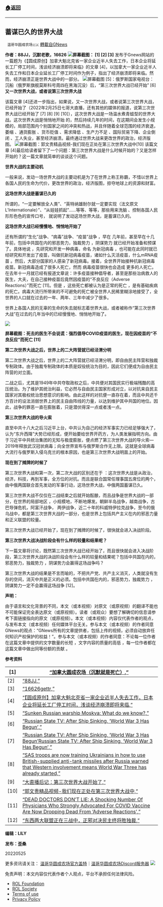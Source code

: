 ###  [:house:返回](README.md)
---


## 蓄谋已久的世界大战
` 温哥华圆成农场🇨🇦` [轉載自GNews](https://gnews.org/zh-hans/2601388/)

**作者：88JJ，沉默老歌，16626**
 ![](https://assets.gnews.org/wp-content/uploads/2022/05/E0109E59-C3BD-42FA-8F38-9385BE038563_1653526015.png)**屏幕截图： [1] [2] [3]** 
发布于Gnews网站的一篇题为《【圆成原创】加拿大魁北克省一家企业近半人失去工作，日本企业将延长工厂停工时间，浅谈经济崩溃即将来临》的文章 [4]，以加拿大一家企业近半人失去工作和日本企业延长工厂停工时间作为例子，指出了经济崩溃即将来临。然而，经济崩溃正是世界大战中的一部分。
 ![](https://assets.gnews.org/wp-content/uploads/2022/05/7752BD40-C9B0-465C-A757-53D82516B1FB_1653526070.jpeg)屏幕截图 [5]：俄罗斯国家电视台：沉船（俄罗斯旗舰莫斯科号周四在黑海沉没）后，“第三次世界大战已经开始” [6] 
**又一次世界大战，或者说第三次世界大战**
 
该篇文章 [4]还进一步指出，如果说，又一次世界大战，或者说第三次世界大战，已经开始了（2022年2月25日七哥大直播，还有其他的媒体的报道，说第三次世界大战已经开始了 [7] [8] [9] [10]），这次世界大战是一场温水煮青蛙型的世界大战。这次世界大战是悄悄地开始 的，然后持续几年的时间，在这期间会发生小规模的，局部范围内个别国家之间的冲突和热战，并且伴随着全球范围的经济衰退，萎缩 、通货膨胀 、货币贬值 、需求降低 、生产力不足 、国际贸易下降、企业倒闭 、工人失业，甚至经济崩溃。最终通过世界大战来更改世界的政治，经济版图。
 ![](https://assets.gnews.org/wp-content/uploads/2022/05/00880346-2ED7-47CE-AE80-7B2CC494FF68_1653526142.png)屏幕截图：郭文贵精品视频-我们现在正处在第三次世界大战中[10] 
该篇文章 [4]最后给读者留下了一个问题：第三次世界大战是什么时候开始的？又是怎样开始的？这一篇文章就简单的谈谈这个问题。
 
**世界大战的主要动机**
 
一般来说，发动一场世界大战的主要动机是为了在世界上称王称霸，不惜以世界上各国人民的生命为代价，更改世界的政治，经济版图，掠夺地球上的资源和财富。
 
**这场世界大战是蓄谋已久的**
 
所谓的，“一定要解放全人类”、“英特纳雄耐尔就一定要实现（法文原文L’Internationale）”、“从娃娃抓起”……等等、等等，那些用来洗脑 、控制各国人民形形色色的宣传口号， 就说明了发动这场世界大战，是蓄谋已久的。
 
**这场世界大战已经慢慢地、悄悄地开始了**
 
还有所谓的“生化”战争、“病毒”战争、“疫苗”战争 ，早在 几年前，甚至早在十几年前，包括中共国在内的邪恶势力，独裁势力 ，阴谋势力 就已经开始准备和预谋了。具体地说 ，先研究和开发一种病毒，命名 为新冠病毒 ，也可能在此同时就已经研究和开发出了疫苗，叫做抗新冠病毒疫苗，诸如什么灭活疫苗，什么mRNA疫苗 。然后，大部分国家的人感染了新冠病毒。接着，全世界开始接种抗新冠病毒疫苗。新冠病毒造成了很多人死亡，然而 病毒疫苗很快也会造成 更多的人死亡。在去年十一月就已经有报道文章说：许多疫苗接种倡导者，甚至是那些治病救人的医生，大夫，在自己接种疫苗后竟然因疫苗的“不良反应（Adverse Reactions）”而死亡 [11]。但是 ，这些死亡都被认为是正常的死亡 ，是有基础疾病的死亡。病毒大流行所带来的不可避免的死亡被全世界人民稀里糊涂地接受了，全世界的人口就在过去的一年、两年、三年中减少了很多。
 
世界上各国人民的无辜的生命的失去就标志着世界大战，或者被称作“第三次世界大战”在过去的几年当中的已经慢慢地、悄悄地开始了。
 
![](https://gnews.org/5ca196c0-e668-4ef1-9486-bd1da4a1e694)
 
**屏幕截图：死去的医生不会说谎：强烈倡导COVID疫苗的医生，现在因疫苗的“不良反应”而死亡 [11]**
 
**第二次世界大战之后，世界上的二大阵营就已经泾渭分明**
 
第二次世界大战之后，世界上的二大阵营就已经泾渭分明，即自由民主阵营和独裁专制政体。由于独裁专制政体的本质是奴役统治为目的，因此它们便成为自由民主阵营的对立面。
 
二战之后，尤其是1949年中共夺取政权之后，中共便对其国民实行极端残酷的高压统治。为了维护其统治利益，它必然与自由民主国家形成对立，以对抗来自民主国家对其极权统治思想意识的影响。由此这样的对抗便一直存在着，而且中共还千方百计的设法消弱世界上的民主自由阵线的力量，以达到维护其中共国的地位。因此，战争的罪恶一直在膨胀着，只是潜伏得深一点或者浅一点。
 
**第三次世界大战的导火索**
 
直至中共十八大之后习近平上台，中共认为自己的经济军事实力已经足够强大了，认为“东升西降”大势已经形成，便开始要给世界开药方，为人类发展指明方向。由于习近平中共统治集团的无知与极度膨胀，便点燃了第三次世界大战的导火索—2019年释放武汉冠状病毒；向全世界宣布与俄罗斯合作无上限。这就是全球病毒大流行与俄罗斯入侵乌克兰的根本原因，也是第三次世界大战明面上的开始。
 
**现在到了摊牌的时候了**
 
第三次世界大战和第一次，第二次大战的区别还在于 ：这次世界大战是从政治，经济，科技，再到军事，全方位的对抗。而且是联合国常任理事国五席位的两个，由中俄两国联合首先发动的军事行动，这场世界大战，中俄两国蓄谋已久。
 
第三次世界大战不仅仅在二战结束之后就开始酝酿，而且战争是世界大战的一部分，在世界的局部地区 ，小规模地，不断地爆发。朝鲜半岛战争，越南战争，古巴导弹危机，阿富汗战争， 两伊战争，近二十年的科威特伊拉克战争，至今的俄乌战中，都是第三次世界大战的一部分，也是世界上包括共产主义在内的邪恶力量和正义联盟的较量。
 
第三次世界大战已经开始了，现在到了摊牌的时候了，很快就会进入决战阶段。
 
**第三次世界大战决战阶段会有什么样的较量和结果呢？**
 
下一篇文章将讨论，既然第三次世界大战已经开始了，而且很快就会进入决战阶段，第三次世界大战的决战阶段会有什么样的较量和结果呢？包括中共国在内的，邪恶势力，独裁势力 ，阴谋势力会赢得这场战争吗？
 
第三次世界大战的结果是不言而喻的，不把共产党、共产主义消灭，人类就没有生存的空间，消灭中共是正义的必须。包括中共国在内的，邪恶势力，独裁势力 ，阴谋势力一定不会赢得这场战争 [12]。
 
**声明：**
 
由于语言和文化背景的不同，本文（或本视频）对原文（或原视频）的翻译不能也不可能保证完全表达原文（或原视频）。读者（或观众）要想了解确切的信息请参考下面链接指向的原文（或原视频）。本文（或本视频）内容仅代表作者的观点，与发布本文（或本视频）任何媒体平台无关。参与本文（或本视频）的作者同意GNews的观点：“GNews所有的文章提供者，包括上传的视频，必须自动放弃任何知识产权保护的权益！”。参与本文（或本视频）的作者同意：不论每一位作者在这篇文章中提供的文字数量的长短 ，文字内容的质量的高低 ，每一位作者都在这篇文章中做出同等份额的贡献 。
 
**参考资料**

| [1] | [“加拿大圆成农场（沉默就是死亡）,”](https://twitter.com/KevinHu66985610.) |
| --- | --- |
| [2] | [“88JJ,”](https://gettr.com/user/88jj3.) |
| [3] | [“16626gettr,”](https://gettr.com/user/16626gettr.) |
| [4] | [“【圆成原创】加拿大魁北克省一家企业近半人失去工作，日本企业将延长工厂停工时间，浅谈经济崩溃即将来临,”](https://gnews.org/zh-hans/2481222/.) |
| [5] | [“Sunken Russian warship Moskva: What do we know?,”](https://www.bbc.com/news/world-europe-61103927.) |
| [6] | [“Russian State TV: After Ship Sinking, ‘World War 3 Has Begun’,”](https://www.newsmax.com/world/globaltalk/russia-ukraine-war-soldiers/2022/04/16/id/1065971/.) |
| [7] | [“Russian State TV: After Ship Sinking, ‘World War 3 Has Begun’Russian State TV: After Ship Sinking, ‘World War 3 Has Begun’,”](https://www.newsmax.com/world/globaltalk/russia-ukraine-war-soldiers/2022/04/16/id/1065971/.) |
| [8] | [“SAS troops are now training Ukrainians in how to use British-supplied anti-tank missiles after Russia warned that Western involvement means World War Three has already started,”](https://www.dailymail.co.uk/news/article-10723345/SAS-troops-training-Ukrainians-use-British-supplied-anti-tank-missiles.html.) |
| [9] | [“大直播后记：第三次世界大战开始了,”](https://gnews.org/zh-hans/2066965/.) |
| [10] | [“郭文贵精品视频-我们现在正处在第三次世界大战中,”](https://gnews.org/zh-hans/2077388/.) |
| [11] | [“DEAD DOCTORS DON’T LIE: A Shocking Number Of Physicians Who Strongly Advocated For COVID Vaccine Are Now Dropping Dead From ‘Adverse Reactions’,”](https://www.nowtheendbegins.com/dead-doctors-dont-lie-physicians-dropping-dead-after-receiving-covid-19-vaccine-jab/.) |
| [12] | [“东西两大联盟正在三战中，正邪对决民主终将胜独裁,”](https://gnews.org/zh-hans/2270635/.) |

**编辑：LILY**
 
**发布：歪桑**
 
20220525
 
更多资讯请关注：
[温哥华圆成农场官方盖特](https://www.gettr.com/user/himalayavang)｜[温哥华圆成农场Discord服务器](https://discord.gg/8RMGcwT8)
 ![](https://assets.gnews.org/wp-content/uploads/2021/11/%E8%BE%B2%E5%A0%B4%E6%96%87%E5%AE%A3-3.jpg) 

免责声明：本文内容仅代表作者个人观点，平台不承担任何法律风险。
  
- [ROL Foundation](https://rolfoundation.org/)
- [ROL Society](https://rolsociety.org/)
- [Terms of use](https://gnews.org/terms-of-use-3/)
- [Privacy Policy](https://gnews.org/privacy-policy/)
